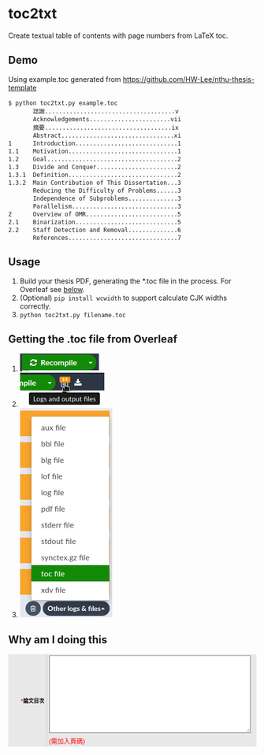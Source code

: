 # toc2txt

Create textual table of contents with page numbers from LaTeX toc.

## Demo

Using example.toc generated from https://github.com/HW-Lee/nthu-thesis-template

```
$ python toc2txt.py example.toc
       誌謝.....................................v
       Acknowledgements.......................vii
       摘要....................................ix
       Abstract................................xi
1      Introduction.............................1
1.1    Motivation...............................1
1.2    Goal.....................................2
1.3    Divide and Conquer.......................2
1.3.1  Definition...............................2
1.3.2  Main Contribution of This Dissertation...3
       Reducing the Difficulty of Problems......3
       Independence of Subproblems..............3
       Parallelism..............................3
2      Overview of OMR..........................5
2.1    Binarization.............................5
2.2    Staff Detection and Removal..............6
       References...............................7
```

## Usage

1. Build your thesis PDF, generating the *.toc file in the process. For Overleaf see [below](#overleaf).
2. (Optional) `pip install wcwidth` to support calculate CJK widths correctly.
3. `python toc2txt.py filename.toc`

## <a name="overleaf"></a>Getting the .toc file from Overleaf

1. ![Recompile](resources/recompile.png)
2. ![Logs and output files](resources/laoo.png)
3. ![Other logs & files](resources/olaf.png)

## Why am I doing this

![Ask NTHU](resources/why.png)
